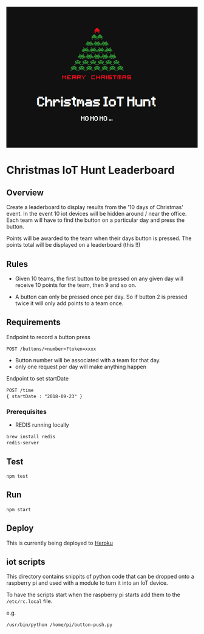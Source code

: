 ![leaderboard logo](https://raw.githubusercontent.com/nathancashmore/wtr-leaderboard/master/public/images/ChristmasIoTLeaderboard.png?token=ABz_XYXRAWHHkHSyRqbUEiWiHkxx8GLzks5bpYmuwA%3D%3D&_sm_au_=iVVJ6QkrJBQkvNWs "Christmas IoT Hunt Leaderboard")

# Christmas IoT Hunt Leaderboard

## Overview

Create a leaderboard to display results from the '10 days of Christmas' event.
In the event 10 iot devices will be hidden around / near the office.  Each team
will have to find the button on a particular day and press the button.

Points will be awarded to the team when their days button is pressed.  The points
total will be displayed on a leaderboard (this !!)


## Rules

- Given 10 teams, the first button to be pressed on any given day will receive
10 points for the team, then 9 and so on.

- A button can only be pressed once per day.  So if button 2 is pressed twice it
will only add points to a team once.

## Requirements

Endpoint to record a button press
```
POST /buttons/<number>?token=xxxx
```
- Button number will be associated with a team for that day.
- only one request per day will make anything happen

Endpoint to set startDate
```
POST /time 
{ startDate : "2018-09-23" }

```
 

### Prerequisites
* REDIS running locally
```
brew install redis
redis-server
```

## Test
```
npm test
```
## Run
```
npm start
```
## Deploy
This is currently being deployed to [Heroku](https://iot-hunt.herokuapp.com/)

## iot scripts

This directory contains snippits of python code that can be
dropped onto a raspberry pi and used with a module to turn
it into an IoT device.

To have the scripts start when the raspberry pi starts add them to the ```/etc/rc.local``` file.

e.g.
```
/usr/bin/python /home/pi/button-push.py
```